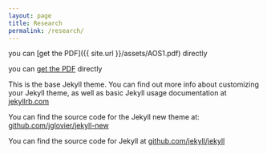 ```yaml
---
layout: page
title: Research
permalink: /research/
---
```


you can [get the PDF]({{ site.url }}/assets/AOS1.pdf) directly

you can [get the PDF](/assets/AOS1.pdf) directly

This is the base Jekyll theme. You can find out more info about customizing your Jekyll theme, as well as basic Jekyll usage documentation at [jekyllrb.com](http://jekyllrb.com/)

You can find the source code for the Jekyll new theme at: [github.com/jglovier/jekyll-new](https://github.com/jglovier/jekyll-new)

You can find the source code for Jekyll at [github.com/jekyll/jekyll](https://github.com/jekyll/jekyll)
